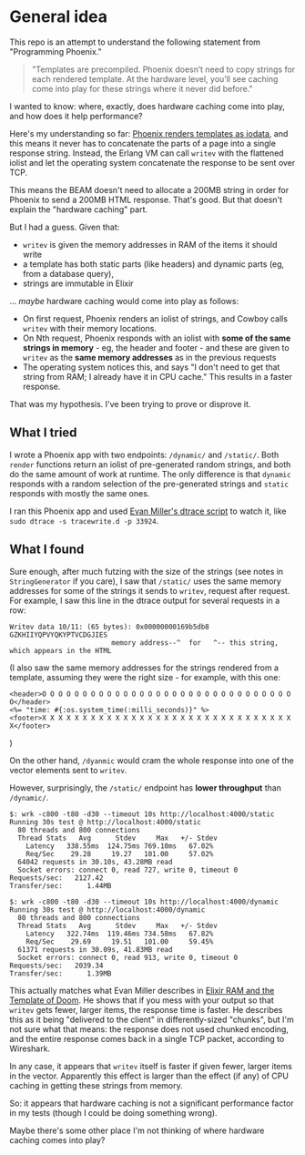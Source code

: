 # General idea

This repo is an attempt to understand the following statement from "Programming Phoenix."

> "Templates are precompiled. Phoenix doesn’t need to copy strings for each rendered template. At the hardware level, you’ll see caching come into play for these strings where it never did before."

I wanted to know: where, exactly, does hardware caching come into play, and how does it help performance?

Here's my understanding so far: [Phoenix renders templates as iodata](https://github.com/phoenixframework/phoenix/blob/b7660e596efe6cd7ac711ef20172dc889f436ac2/lib/phoenix/view.ex#L334-L336), and this means it never has to concatenate the parts of a page into a single response string. Instead, the Erlang VM can call `writev` with the flattened iolist and let the operating system concatenate the response to be sent over TCP.

This means the BEAM doesn't need to allocate a 200MB string in order for Phoenix to send a 200MB HTML response. That's good. But that doesn't explain the "hardware caching" part.

But I had a guess. Given that:

- `writev` is given the memory addresses in RAM of the items it should write
- a template has both static parts (like headers) and dynamic parts (eg, from a database query),
- strings are immutable in Elixir

... *maybe* hardware caching would come into play as follows:

- On first request, Phoenix renders an iolist of strings, and Cowboy calls `writev` with their memory locations.
- On Nth request, Phoenix responds with an iolist with **some of the same strings in memory** - eg, the header and footer - and these are given to `writev` as the **same memory addresses** as in the previous requests
- The operating system notices this, and says "I don't need to get that string from RAM; I already have it in CPU cache." This results in a faster response.

That was my hypothesis. I've been trying to prove or disprove it.

## What I tried

I wrote a Phoenix app with two endpoints: `/dynamic/` and `/static/`. Both `render` functions return an iolist of pre-generated random strings, and both do the same amount of work at runtime. The only difference is that `dynamic` responds with a random selection of the pre-generated strings and `static` responds with mostly the same ones.

I ran this Phoenix app and used [Evan Miller's dtrace script](https://github.com/evanmiller/tracewrite) to watch it, like `sudo dtrace -s tracewrite.d -p 33924`.

## What I found

Sure enough, after much futzing with the size of the strings (see notes in `StringGenerator` if you care), I saw that `/static/` uses the same memory addresses for some of the strings it sends to `writev`, request after request. For example, I saw this line in the dtrace output for several requests in a row:
                                   
    Writev data 10/11: (65 bytes): 0x00000000169b5db8 GZKHIIYQPVYQKYPTVCDGJIES
                             memory address--^  for   ^-- this string, which appears in the HTML

(I also saw the same memory addresses for the strings rendered from a template, assuming they were the right size - for example, with this one:

    <header>O O O O O O O O O O O O O O O O O O O O O O O O O O O O O O O O</header>
    <%= "time: #{:os.system_time(:milli_seconds)}" %>
    <footer>X X X X X X X X X X X X X X X X X X X X X X X X X X X X X X X X</footer>

)

On the other hand, `/dyanmic` would cram the whole response into one of the vector elements sent to `writev`.

However, surprisingly, the `/static/` endpoint has **lower throughput** than `/dynamic/`.

    $: wrk -c800 -t80 -d30 --timeout 10s http://localhost:4000/static
    Running 30s test @ http://localhost:4000/static
      80 threads and 800 connections
      Thread Stats   Avg      Stdev     Max   +/- Stdev
        Latency   338.55ms  124.75ms 769.10ms   67.02%
        Req/Sec    29.28     19.27   101.00     57.02%
      64042 requests in 30.10s, 43.28MB read
      Socket errors: connect 0, read 727, write 0, timeout 0
    Requests/sec:   2127.42
    Transfer/sec:      1.44MB

    $: wrk -c800 -t80 -d30 --timeout 10s http://localhost:4000/dynamic
    Running 30s test @ http://localhost:4000/dynamic
      80 threads and 800 connections
      Thread Stats   Avg      Stdev     Max   +/- Stdev
        Latency   322.74ms  119.46ms 734.58ms   67.82%
        Req/Sec    29.69     19.51   101.00     59.45%
      61371 requests in 30.09s, 41.83MB read
      Socket errors: connect 0, read 913, write 0, timeout 0
    Requests/sec:   2039.34
    Transfer/sec:      1.39MB

This actually matches what Evan Miller describes in [Elixir RAM and the Template of Doom](http://www.evanmiller.org/elixir-ram-and-the-template-of-doom.html). He shows that if you mess with your output so that `writev` gets fewer, larger items, the response time is faster. He describes this as it being "delivered to the client" in differently-sized "chunks", but I'm not sure what that means: the response does not used chunked encoding, and the entire response comes back in a single TCP packet, according to Wireshark.

In any case, it appears that `writev` itself is faster if given fewer, larger items in the vector. Apparently this effect is larger than the effect (if any) of CPU caching in getting these strings from memory.

So: it appears that hardware caching is not a significant performance factor in my tests (though I could be doing something wrong).

Maybe there's some other place I'm not thinking of where hardware caching comes into play?
